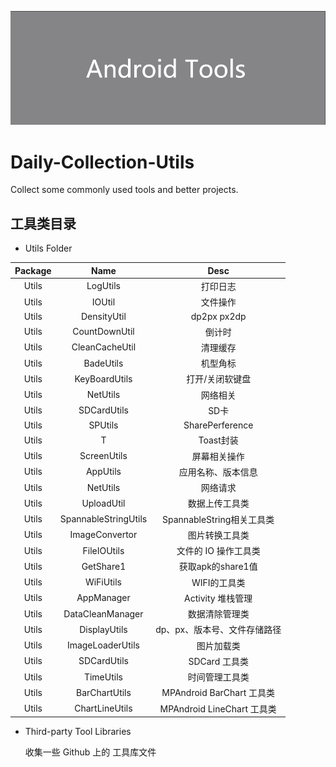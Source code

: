 ![avatar](/assets/icon.png)

# Daily-Collection-Utils

Collect some commonly used tools and better projects.

## 工具类目录

- Utils Folder



| Package |         Name         |             Desc             |
| :-----: | :------------------: | :--------------------------: |
|  Utils  |       LogUtils       |           打印日志           |
|  Utils  |        IOUtil        |           文件操作           |
|  Utils  |     DensityUtil      |         dp2px px2dp          |
|  Utils  |    CountDownUtil     |            倒计时            |
|  Utils  |    CleanCacheUtil    |           清理缓存           |
|  Utils  |      BadeUtils       |           机型角标           |
|  Utils  |    KeyBoardUtils     |       打开/关闭软键盘        |
|  Utils  |       NetUtils       |           网络相关           |
|  Utils  |     SDCardUtils      |             SD卡             |
|  Utils  |       SPUtils        |       SharePerference        |
|  Utils  |          T           |          Toast封装           |
|  Utils  |     ScreenUtils      |         屏幕相关操作         |
|  Utils  |       AppUtils       |      应用名称、版本信息      |
|  Utils  |       NetUtils       |           网络请求           |
|  Utils  |      UploadUtil      |        数据上传工具类        |
|  Utils  | SpannableStringUtils |  SpannableString相关工具类   |
|  Utils  |    ImageConvertor    |        图片转换工具类        |
|  Utils  |     FileIOUtils      |     文件的 IO 操作工具类     |
|  Utils  |      GetShare1       |      获取apk的share1值       |
|  Utils  |      WiFiUtils       |         WIFI的工具类         |
|  Utils  |      AppManager      |      Activity 堆栈管理       |
|  Utils  |   DataCleanManager   |        数据清除管理类        |
|  Utils  |     DisplayUtils     | dp、px、版本号、文件存储路径 |
|  Utils  |   ImageLoaderUtils   |          图片加载类          |
|  Utils  |     SDCardUtils      |        SDCard 工具类         |
|  Utils  |      TimeUtils       |        时间管理工具类        |
|  Utils  |      BarChartUtils   |        MPAndroid BarChart 工具类    |
|  Utils  |      ChartLineUtils  |        MPAndroid LineChart 工具类    |


- Third-party Tool Libraries

  收集一些 Github 上的 工具库文件

